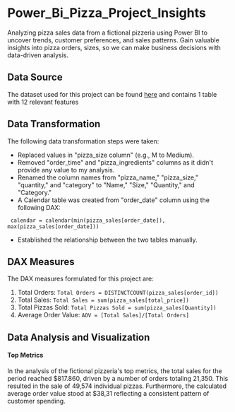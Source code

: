 # Power_Bi_Pizza_Project_Insights
Analyzing pizza sales data from a fictional pizzeria using Power BI to uncover trends, customer preferences, and sales patterns. Gain valuable insights into pizza orders, sizes, so we can make business decisions with data-driven analysis.
## Data Source
The dataset used for this project can be found [here](https://www.kaggle.com/datasets/shilongzhuang/pizza-sales) and contains 1 table with 12 relevant features
## Data Transformation
The following data transformation steps were taken:
- Replaced values in "pizza_size column" (e.g., M to Medium).
- Removed "order_time" and "pizza_ingredients" columns as it didn't provide any value to my analysis.
- Renamed the column names from "pizza_name," "pizza_size," "quantity," and "category" to "Name," "Size," "Quantity," and "Category." 
-	A Calendar table was created from "order_date" column using the following DAX:
  
` calendar = calendar(min(pizza_sales[order_date]), max(pizza_sales[order_date]))`
-	Established the relationship between the two tables manually.

## DAX Measures
The DAX measures formulated for this project are:

1.	Total Orders: `Total Orders = DISTINCTCOUNT(pizza_sales[order_id])`
2.	Total Sales: `Total Sales = sum(pizza_sales[total_price])`
3.	Total Pizzas Sold: `Total Pizzas Sold = sum(pizza_sales[Quantity])`
4.	Average Order Value: `AOV = [Total Sales]/[Total Orders]`

## Data Analysis and Visualization
#### Top Metrics
In the analysis of the fictional pizzeria's top metrics, the total sales for the period reached $817.860, driven by a number of orders totaling 21,350. This resulted in the sale of 49,574 individual pizzas. Furthermore, the calculated average order value stood at $38,31 reflecting a consistent pattern of customer spending.






